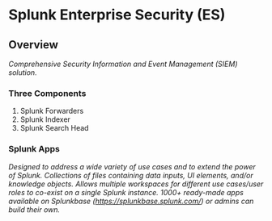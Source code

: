 
# Splunk Enterprise Security (ES)

Overview
---------

*Comprehensive Security Information and Event Management (SIEM) solution.*

### Three Components

1. Splunk Forwarders
2. Splunk Indexer
3. Splunk Search Head

### Splunk Apps

*Designed to address a wide variety of use cases and to extend the power of Splunk. Collections of files containing data inputs, UI elements, and/or knowledge objects. Allows multiple workspaces for different use cases/user roles to co-exist on a single Splunk instance. 1000+ ready-made apps available on Splunkbase (https://splunkbase.splunk.com/) or admins can build their own.*
